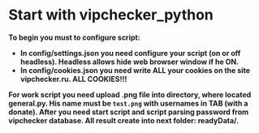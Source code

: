 # Start with vipchecker_python
**To begin you must to configure script:**
- **In config/settings.json you need configure your script (on or off headless). Headless allows hide web browser window if he ON.**
- **In config/cookies.json you need write ALL your cookies on the site vipchecker.ru. ALL COOKIES!!!**

**For work script you need upload .png file into directory, where located general.py. His name must be `test.png` with usernames in TAB (with a donate). After you need start script and script parsing password from vipchecker database. All result create into next folder: readyData/.**
